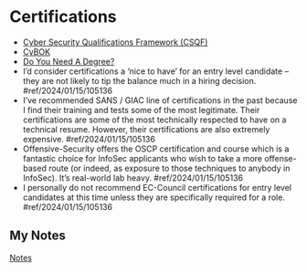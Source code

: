 # Certifications
- [Cyber Security Qualifications Framework (CSQF)](cyber-security-qualifications-framework.md)
- [CyBOK](cybok.md)
- [Do You Need A Degree?](do-you-need-a-degree.md)
- I’d consider certifications a ‘nice to have’ for an entry level candidate – they are not likely to tip the balance much in a hiring decision. #ref/2024/01/15/105136
- I’ve recommended SANS / GIAC line of certifications in the past because I find their training and tests some of the most legitimate. Their certifications are some of the most technically respected to have on a technical resume. However, their certifications are also extremely expensive. #ref/2024/01/15/105136
- Offensive-Security offers the OSCP certification and course which is a fantastic choice for InfoSec applicants who wish to take a more offense-based route (or indeed, as exposure to those techniques to anybody in InfoSec). It’s real-world lab heavy. #ref/2024/01/15/105136
- I personally do not recommend EC-Council certifications for entry level candidates at this time unless they are specifically required for a role. #ref/2024/01/15/105136
## My Notes
[Notes](mynotes/certifications-notes.md)
